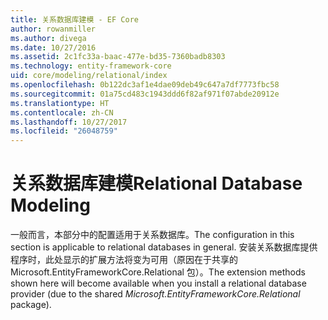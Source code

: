 ```yaml
---
title: 关系数据库建模 - EF Core
author: rowanmiller
ms.author: divega
ms.date: 10/27/2016
ms.assetid: 2c1fc33a-baac-477e-bd35-7360badb8303
ms.technology: entity-framework-core
uid: core/modeling/relational/index
ms.openlocfilehash: 0b122dc3af1e4dae09deb49c647a7df7773fbc58
ms.sourcegitcommit: 01a75cd483c1943ddd6f82af971f07abde20912e
ms.translationtype: HT
ms.contentlocale: zh-CN
ms.lasthandoff: 10/27/2017
ms.locfileid: "26048759"
---
```

# <a name="relational-database-modeling"></a><span data-ttu-id="0d3a9-102">关系数据库建模</span><span class="sxs-lookup"><span data-stu-id="0d3a9-102">Relational Database Modeling</span></span>

<span data-ttu-id="0d3a9-103">一般而言，本部分中的配置适用于关系数据库。</span><span class="sxs-lookup"><span data-stu-id="0d3a9-103">The configuration in this section is applicable to relational databases in general.</span></span> <span data-ttu-id="0d3a9-104">安装关系数据库提供程序时，此处显示的扩展方法将变为可用（原因在于共享的 Microsoft.EntityFrameworkCore.Relational 包）。</span><span class="sxs-lookup"><span data-stu-id="0d3a9-104">The extension methods shown here will become available when you install a relational database provider (due to the shared *Microsoft.EntityFrameworkCore.Relational* package).</span></span>
